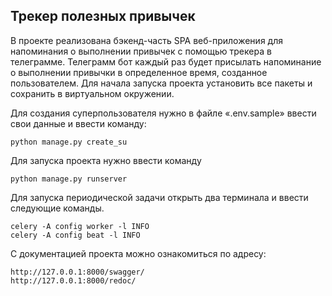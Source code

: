 ## Трекер полезных привычек


В проекте реализована бэкенд-часть SPA веб-приложения для напоминания о выполнении привычек с помощью трекера в телеграмме. 
Телеграмм бот каждый раз будет присылать напоминание о выполнении привычки в определенное время, созданное пользователем.
Для начала запуска проекта установить все пакеты и сохранить в виртуальном окружении.


Для создания суперпользователя нужно в файле «.env.sample» ввести свои данные и ввести команду:

`python manage.py create_su`

Для запуска проекта нужно ввести команду

`python manage.py runserver`


Для запуска периодической задачи открыть два терминала и ввести следующие команды.

    celery -A config worker -l INFO
    celery -A config beat -l INFO


С документацией проекта можно ознакомиться по адресу:

    http://127.0.0.1:8000/swagger/
    http://127.0.0.1:8000/redoc/